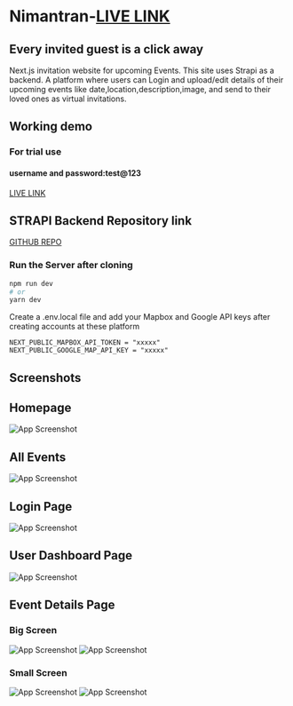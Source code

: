 
# Nimantran-[LIVE LINK](https://nimantranfrontend.vercel.app/)
## Every invited guest is a click away
 Next.js invitation website for upcoming Events. 
 This site uses Strapi as a backend. 
 A platform where users can Login and upload/edit details 
 of their upcoming events like date,location,description,image, 
 and send to their loved ones as virtual invitations.
 
 ## Working demo
 ### For trial use 
 #### username and password:test@123
 [LIVE LINK](https://nimantranfrontend.vercel.app/)

## STRAPI Backend Repository link
[GITHUB REPO](https://github.com/shubhams7134/nimantran_backend)


### Run the Server after cloning

```bash
npm run dev
# or
yarn dev
```

Create a .env.local file and add your Mapbox and Google API keys after creating accounts at these platform

```
NEXT_PUBLIC_MAPBOX_API_TOKEN = "xxxxx"
NEXT_PUBLIC_GOOGLE_MAP_API_KEY = "xxxxx"
```
    
## Screenshots

## Homepage
![App Screenshot](https://user-images.githubusercontent.com/62961083/125159707-a4227e00-e196-11eb-9b76-2769575ece6b.png)



## All Events
![App Screenshot](https://user-images.githubusercontent.com/62961083/125160130-f5cc0800-e198-11eb-8b1f-d643a40c1d6c.png)


## Login Page
![App Screenshot](https://user-images.githubusercontent.com/62961083/125160201-552a1800-e199-11eb-8d5a-9b6f21eac3d3.png)

## User Dashboard Page
![App Screenshot](https://user-images.githubusercontent.com/62961083/125160262-93bfd280-e199-11eb-941e-73ce359848dc.png)

## Event Details Page
### Big Screen
![App Screenshot](https://user-images.githubusercontent.com/62961083/125160313-e13c3f80-e199-11eb-8188-159377cee301.png)
![App Screenshot](https://user-images.githubusercontent.com/62961083/125160317-e3060300-e199-11eb-9047-a09b781a87d2.png)
### Small Screen
![App Screenshot](https://user-images.githubusercontent.com/62961083/125161131-2febd880-e19e-11eb-9c0a-03f25104b988.jpg)
![App Screenshot](https://user-images.githubusercontent.com/62961083/125161130-2ebaab80-e19e-11eb-8b75-ee7df1c78589.jpg)
